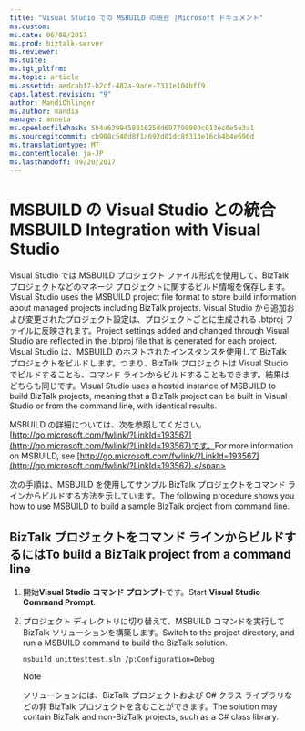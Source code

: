 ```yaml
---
title: "Visual Studio での MSBUILD の統合 |Microsoft ドキュメント"
ms.custom: 
ms.date: 06/08/2017
ms.prod: biztalk-server
ms.reviewer: 
ms.suite: 
ms.tgt_pltfrm: 
ms.topic: article
ms.assetid: aedcabf7-b2cf-482a-9ade-7311e104bff9
caps.latest.revision: "9"
author: MandiOhlinger
ms.author: mandia
manager: anneta
ms.openlocfilehash: 5b4a639945881625dd697798080c913ec0e5e3a1
ms.sourcegitcommit: cb908c540d8f1a692d01dc8f313e16cb4b4e696d
ms.translationtype: MT
ms.contentlocale: ja-JP
ms.lasthandoff: 09/20/2017
---
```

# <a name="msbuild-integration-with-visual-studio"></a><span data-ttu-id="24b37-102">MSBUILD の Visual Studio との統合</span><span class="sxs-lookup"><span data-stu-id="24b37-102">MSBUILD Integration with Visual Studio</span></span>
<span data-ttu-id="24b37-103">Visual Studio では MSBUILD プロジェクト ファイル形式を使用して、BizTalk プロジェクトなどのマネージ プロジェクトに関するビルド情報を保存します。</span><span class="sxs-lookup"><span data-stu-id="24b37-103">Visual Studio uses the MSBUILD project file format to store build information about managed projects including BizTalk projects.</span></span> <span data-ttu-id="24b37-104">Visual Studio から追加および変更されたプロジェクト設定は、プロジェクトごとに生成される .btproj ファイルに反映されます。</span><span class="sxs-lookup"><span data-stu-id="24b37-104">Project settings added and changed through Visual Studio are reflected in the .btproj file that is generated for each project.</span></span> <span data-ttu-id="24b37-105">Visual Studio は、MSBUILD のホストされたインスタンスを使用して BizTalk プロジェクトをビルドします。つまり、BizTalk プロジェクトは Visual Studio でビルドすることも、コマンド ラインからビルドすることもできます。結果はどちらも同じです。</span><span class="sxs-lookup"><span data-stu-id="24b37-105">Visual Studio uses a hosted instance of MSBUILD to build BizTalk projects, meaning that a BizTalk project can be built in Visual Studio or from the command line, with identical results.</span></span>  
  
 <span data-ttu-id="24b37-106">MSBUILD の詳細については、次を参照してください。 [http://go.microsoft.com/fwlink/?LinkId=193567](http://go.microsoft.com/fwlink/?LinkId=193567)です。</span><span class="sxs-lookup"><span data-stu-id="24b37-106">For more information on MSBUILD, see [http://go.microsoft.com/fwlink/?LinkId=193567](http://go.microsoft.com/fwlink/?LinkId=193567).</span></span>  
  
 <span data-ttu-id="24b37-107">次の手順は、MSBUILD を使用してサンプル BizTalk プロジェクトをコマンド ラインからビルドする方法を示しています。</span><span class="sxs-lookup"><span data-stu-id="24b37-107">The following procedure shows you how to use MSBUILD to build a sample BizTalk project from command line.</span></span>  
  
## <a name="to-build-a-biztalk-project-from-a-command-line"></a><span data-ttu-id="24b37-108">BizTalk プロジェクトをコマンド ラインからビルドするには</span><span class="sxs-lookup"><span data-stu-id="24b37-108">To build a BizTalk project from a command line</span></span>  
  
1.  <span data-ttu-id="24b37-109">開始**Visual Studio コマンド プロンプト**です。</span><span class="sxs-lookup"><span data-stu-id="24b37-109">Start **Visual Studio Command Prompt**.</span></span>  
  
2.  <span data-ttu-id="24b37-110">プロジェクト ディレクトリに切り替えて、MSBUILD コマンドを実行して BizTalk ソリューションを構築します。</span><span class="sxs-lookup"><span data-stu-id="24b37-110">Switch to the project directory, and run a MSBUILD command to build the BizTalk solution.</span></span>  
  
    ```  
    msbuild unittesttest.sln /p:Configuration=Debug  
    ```  
  
    > [!NOTE]
    >  <span data-ttu-id="24b37-111">ソリューションには、BizTalk プロジェクトおよび C# クラス ライブラリなどの非 BizTalk プロジェクトを含むことができます。</span><span class="sxs-lookup"><span data-stu-id="24b37-111">The solution may contain BizTalk and non-BizTalk projects, such as a C# class library.</span></span>